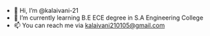 - 👋 Hi, I’m @kalaivani-21
- 🌱 I’m currently learning B.E ECE degree in S.A Engineering College
- 📫 You can reach me via kalaivani210105@gmail.com

<!---
kalaivani-21/kalaivani-21 is a ✨ special ✨ repository because its `README.md` (this file) appears on your GitHub profile.
You can click the Preview link to take a look at your changes.
--->
